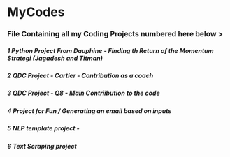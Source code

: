 # MyCodes

### File Containing all my Coding Projects numbered here below >

##### 1 Python Project From Dauphine - Finding th Return of the Momentum Strategi (Jagadesh and Titman)
##### 2 QDC Project - Cartier - Contribution as a coach
##### 3 QDC Project - Q8 - Main Contriibution to the code
##### 4 Project for Fun / Generating an email based on inputs
##### 5 NLP template project - 
##### 6 Text Scraping project
